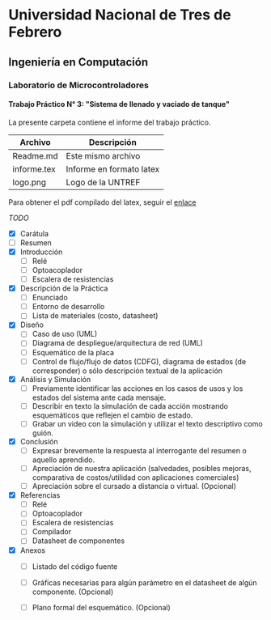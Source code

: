 # Universidad Nacional de Tres de Febrero

## Ingeniería en Computación

### Laboratorio de Microcontroladores

#### Trabajo Práctico N° 3: "Sistema de llenado y vaciado de tanque"

La presente carpeta contiene el informe del trabajo práctico.

| Archivo | Descripción 
|-|-
| Readme.md | Este mismo archivo 
| informe.tex | Informe en formato latex
| logo.png | Logo de la UNTREF

Para obtener el pdf compilado del latex, seguir el [enlace](https://latexonline.cc/compile?git=https://github.com/HeraclitoDeEfeso/LaboratorioMicro2020&target=TP3/doc/informe.tex&trackId=1588861966255)

_TODO_

- [X] Carátula
- [ ] Resumen
- [X] Introducción
    - [ ] Relé
    - [ ] Optoacoplador
    - [ ] Escalera de resistencias
- [X] Descripción de la Práctica
    - [ ] Enunciado
    - [ ] Entorno de desarrollo
    - [ ] Lista de materiales (costo, datasheet)
- [X] Diseño
    - [ ] Caso de uso (UML)
    - [ ] Diagrama de despliegue/arquitectura de red (UML)
    - [ ] Esquemático de la placa
    - [ ] Control de flujo/flujo de datos (CDFG), diagrama de estados (de corresponder) o sólo descripción textual de la aplicación
- [X] Análisis y Simulación
    - [ ] Previamente identificar las acciones en los casos de usos y los estados del sistema ante cada mensaje.
    - [ ] Describir en texto la simulación de cada acción mostrando esquemáticos que reflejen el cambio de estado.
    - [ ] Grabar un video con la simulación y utilizar el texto descriptivo como guión.
- [X] Conclusión
    - [ ] Expresar brevemente la respuesta al interrogante del resumen o aquello aprendido. 
    - [ ] Apreciación de nuestra aplicación (salvedades, posibles mejoras, comparativa de costos/utilidad con aplicaciones comerciales)
    - [ ] Apreciación sobre el cursado a distancia o virtual. (Opcional)
- [X] Referencias
    - [ ] Relé
    - [ ] Optoacoplador
    - [ ] Escalera de resistencias
    - [ ] Compilador
    - [ ] Datasheet de componentes
- [X] Anexos
    - [ ] Listado del código fuente
    - [ ] Gráficas necesarias para algún parámetro en el datasheet de algún componente. (Opcional)
    - [ ] Plano formal del esquemático. (Opcional)

    